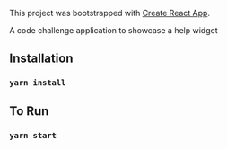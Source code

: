 This project was bootstrapped with [Create React App](https://github.com/facebook/create-react-app).

A code challenge application to showcase a help widget

## Installation 

### `yarn install`

## To Run 

### `yarn start`


